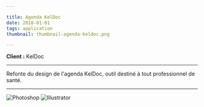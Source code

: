 ```yaml
---

title: Agenda KelDoc
date: 2018-01-01
tags: application
thumbnail: thumbnail-agenda-keldoc.png

---
```


**Client :** KelDoc

---

Refonte du design de l'agenda KelDoc, outil destiné à tout professionnel de santé.

---

![Photoshop](/images/icons/photoshop.svg)
![Illustrator](/images/icons/illustrator.svg)
